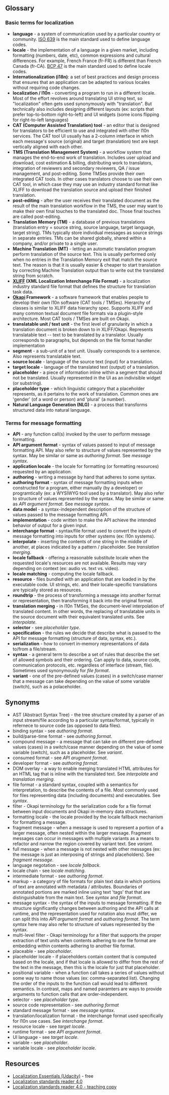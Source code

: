 ## Glossary

### Basic terms for localization

* **language** - a system of communication used by a particular country or community. [ISO 639](https://en.wikipedia.org/wiki/ISO_639) is the main standard used to define language codes.
* **locale** - the implementation of a language in a given market, including formatting (numbers, date, etc), common expressions and cultural differences. For example, French France (fr-FR) is different than French Canada (fr-CA). [BCP 47](https://en.wikipedia.org/wiki/IETF_language_tag) is the main standard used to define locale codes.
* **Internationalization (i18n)**: a set of best practices and design process that ensures that an application can be adapted to various locales without requiring code changes.
* **localization / l10n** - converting a program to run in a different locale. Most of the effort revolves around translating UI string text, so "localization" often gets used synonymously with "translation". But technically also includes designing different layouts (ex: scripts that prefer top-to-bottom right-to-left) and UI widgets (some icons flipping for right-to-left languages)
* **CAT (Computer Assisted Translation) tool** - an editor that is designed for translators to be efficient to use and integrated with other l10n services. The CAT tool UI usually has a 2-column interface in which each message's source (original) and target (translation) text are kept vertically aligned with each other.
* **TMS (Translation Management System)** - a workflow system that manages the end-to-end work of translation. Includes user upload and download, cost estimation & billing, distributing work to translators, integration of reviewers and secondary reviewers, QA / issue management, and post-editing. Some TMSes provide their own integrated CAT tools. In other cases translators choose to use their own CAT tool, in which case they may use an industry standard format like XLIFF to download the translation source and upload their finished translation.
* **post-editing** - after the user receives their translated document as the result of the main translation workflow in the TMS, the user may want to make their own final touches to the translated doc. Those final touches are called post-editing.
* **Translation Memory (TM)** - a database of previous translations (translation entry = source string, source language, target language, target string). TMs typically store individual messages as source strings in separate entries. TMs can be shared globally, shared within a company, and/or private to a single user.
* **Machine Translation (MT)** - letting an automatic translation program perform translation of the source text. This is usually performed only when no entries in the Translation Memory exit that match the source text. The reason is that it is usually easier & cheaper to start translation by correcting Machine Translation output than to write out the translated string from scratch.
* **[XLIFF](https://en.wikipedia.org/wiki/XLIFF) (XML Localization Interchange File Format)** - a localization industry standard file format that defines the structure for translation task data.
* **[Okapi](https://okapiframework.org/) Framework** - a software framework that enables people to develop their own l10n software (CAT tools / TMSes). Hierarchy of classes is similar to XLIFF data hierarchy spec. Supports XLIFF and many common textual document file formats via a plugin-style architecture. Most CAT tools / TMSes are built on Okapi.
* **translatable unit / text unit** - the first level of granularity in which a translation document is broken down to in XLIFF/Okapi. Represents translatable text -- text to be translated by a translator. Usually corresponds to paragraphs, but depends on the file format handler implementation
* **segment** - a sub-unit of a text unit. Usually corresponds to a sentence. Also represents translatable text.
* **source locale** - language of the source text (input) for a translation.
* **target locale** - language of the translated text (output) of a translation.
* **placeholder** - a piece of information inline within a segment that should not be translated. Usually represented in the UI as an indivisible widget (or substring).
* **placeholder type** - which linguistic category that a placeholder represents, as it pertains to the work of translation. Common ones are 'gender' (of a word or person) and 'plural' (a number).
* **Natural Language Generation (NLG)** - a process that transforms structured data into natural language.

### Terms for message formatting

* **API** - any function call(s) invoked by the user to perform message formatting.
* **API argument format** - syntax of values passed to input of message formatting API.  May also refer to structure of values represented by the syntax. May be similar or same as *authoring format*. See *message syntax*.
* **application locale** - the locale for formatting (or formatting resources) requested by an application.
* **authoring** - writing a message by hand that adheres to some syntax.
* **authoring format** - syntax of message formatting inputs when constructed for a program, either manually (by a developer) or programtically (ex: a WYSIWYG tool used by a translator). May also refer to structure of values represented by the syntax.  May be similar or same as *API argument format*.  See *message syntax*.
* **data model** - a syntax-independent description of the structure of values passed to the message formatting API.
* **implementation** - code written to make the API achieve the intended behavior of output for a given input.
* **interchange format** - syntax/file format used to convert the inputs of message formatting into inputs for other systems (ex: l10n systems).
* **interpolate** - inserting the contents of one string in the middle of another, at places indicated by a pattern / placeholder.  See *translation merging*.
* **locale fallback** - offering a reasonable substitute locale when the requested locale's resources are not available. Results may vary depending on context (ex: audio vs. text vs. video).
* **locale matching** - computing the locale fallback.
* **resource** - files bundled with an application that are loaded in by the executable code.  UI strings, etc. and their locale-specific translations are typically stored as resources.
* **roundtrip** - the process of transforming a message into another format or representation, then transforming it back into the original format.
* **translation merging** - in l10n TMSes, the document-level interpolation of translated content. In other words, the replacing of translatable units in the source document with their equivalent translated units.  See *interpolate*.
* **selector** - see *placeholder type*.
* **specification** - the rules we decide that describe what is passed to the API for message formatting (structure of data, syntax, etc.).
* **serialization** - how to convert in-memory representations of data to/from a file/stream.
* **syntax** - a general term to describe a set of rules that describe the set of allowed symbols and their ordering. Can apply to data, source code, communication protocols, etc. regardless of interface (stream, file).  Sometimes used synonymously for *file format*.
* **variant** - one of the pre-defined values (cases) in a switch/case manner that a message can take depending on the value of some variable (switch), such as a polaceholder.


## Synonyms

* AST (Abstract Syntax Tree) - the tree structure created by a parser of an input stream/file according to a particular syntax/format, typically in refernece to source code (as opposed to data files).
* binding syntax - see *authoring format*.
* build/parse-time format - see *authoring format*.
* compound message - a message that can take on different pre-defined values (cases) in a switch/case manner depending on the value of some variable (switch), such as a placeholder. See *variant*.
* consumed format - see *API arugment format*.
* developer format - see *authoring format*.
* DOM overlay - a way to enable merging translated HTML attributes for an HTML tag that is inline with the translated text.  See *interpolate* and *translation merging*.
* file format - a standard syntax, coupled with a semantics for interpretation, to describe the contents of a file. Most commonly used for files representing data (including documents) and executables.  See *syntax*.
* filter - Okapi terminology for the serialization code for a file format between input documents and Okapi in-memory data structures.
* formatting locale - the locale provided by the locale fallback mechanism for formatting a message.
* fragment message - when a message is used to represent a portion of a larger message, often nested within the larger message.  Fragment messages can occur in messages with multiple variants as a means to refactor and narrow the region covered by variant text.  See *variant*.
* full message - when a message is not nested with other messages (ex: the message is just an interposing of strings and placeholders).  See *fragment message*.
* language negotation - see *locale fallback*.
* locale chain - see *locale matching*.
* intermediate format - see *authoring format*.
* markup - a category of file formats for plain text data in which portions of text are annotated with metadata / attributes. Boundaries of annotated portions are marked inline using text 'tags' that that are distinguishable from the main text.  See *syntax* and *file format*.
* message syntax - the syntax of the inputs to message formatting.  If the structure significantly changes between authoring and the API calls at runtime, and the representation used for notation also must differ, we can split this into *API argument format* and *authoring format*.  The term *syntax* here may also refer to structure of values represented by the syntax.
* multi-level filter - Okapi terminology for a filter that supports the proper extraction of text units when contents adhering to one file format are embedding within contents adhering to another file format.
* placeable - see *placeholder*.
* placeholder locale - if placeholders contain content that is computed based on the locale, and if that locale is allowed to differ from the rest of the text in the message, then this is the locale for just that placeholder.
* positional variable - when a function call takes a series of values without some way to name those values (ex: comma-separated list).  Changing the order of the inputs to the function call would lead to different semantics.  In contrast, maps and named paramters are ways to provide arguments to function calls that are order-independent.
* selector - see *placeholder type*.
* source code representation - see *authoring format*
* standard message format - see *message syntax*.
* translation/localization format - the interchange format used specifically for l10n use cases.  See *interchange format*.
* resource locale - see *target locale*.
* runtime format - see *API argument format*.
* UI language - see *target locale*.
* variable - see *placeholder*.
* variable locale - see *placeholder locale*.


## Resources
* [Localization Essentials (Udacity)](https://www.udacity.com/course/localization-essentials--ud610) - free
* [Localization standards reader 4.0](https://magazine.multilingual.com/issue/jan-feb-2019dm/localization-standards-reader-4-0/)
* [Localization standards reader 4.0 - teaching copy](http://www.tara.tcd.ie/bitstream/handle/2262/90713/L10n%20Standards%20Reader%20v4.0.1.pdf?sequence=1&isAllowed=y)
